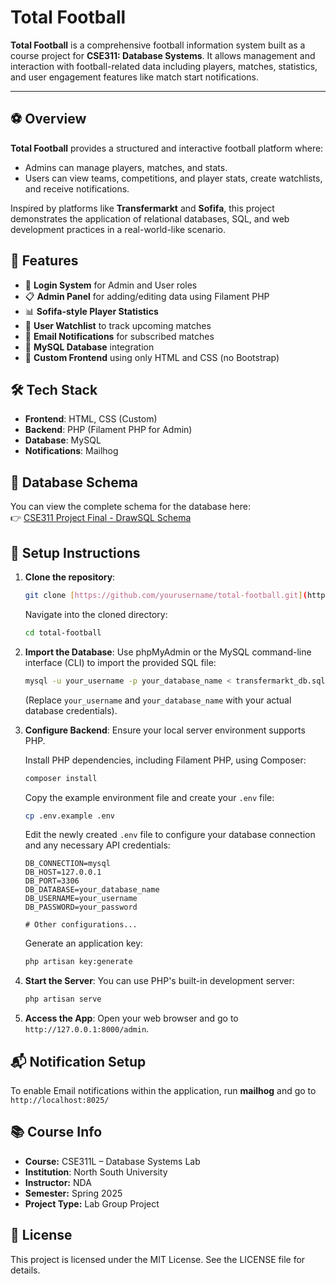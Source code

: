 # Total Football

**Total Football** is a comprehensive football information system built as a course project for **CSE311: Database Systems**. It allows management and interaction with football-related data including players, matches, statistics, and user engagement features like match start notifications.

---

## ⚽ Overview

**Total Football** provides a structured and interactive football platform where:
- Admins can manage players, matches, and stats.
- Users can view teams, competitions, and player stats, create watchlists, and receive notifications.

Inspired by platforms like **Transfermarkt** and **Sofifa**, this project demonstrates the application of relational databases, SQL, and web development practices in a real-world-like scenario.

## 🚀 Features

- 🔐 **Login System** for Admin and User roles  
- 📋 **Admin Panel** for adding/editing data using Filament PHP  
- 📊 **Sofifa-style Player Statistics**   
- 📅 **User Watchlist** to track upcoming matches  
- 🔔 **Email Notifications** for subscribed matches  
- 💾 **MySQL Database** integration  
- 🎨 **Custom Frontend** using only HTML and CSS (no Bootstrap)

## 🛠️ Tech Stack

- **Frontend**: HTML, CSS (Custom)
- **Backend**: PHP (Filament PHP for Admin)
- **Database**: MySQL
- **Notifications**: Mailhog

## 🧱 Database Schema

You can view the complete schema for the database here:  
👉 [CSE311 Project Final - DrawSQL Schema](https://drawsql.app/teams/jkteam-1/diagrams/cse311projectfinal-2)

## 🚧 Setup Instructions

1.  **Clone the repository**:
    ```bash
    git clone [https://github.com/yourusername/total-football.git](https://github.com/yourusername/total-football.git)
    ```
    Navigate into the cloned directory:
    ```bash
    cd total-football
    ```
2.  **Import the Database**:
    Use phpMyAdmin or the MySQL command-line interface (CLI) to import the provided SQL file:
    ```bash
    mysql -u your_username -p your_database_name < transfermarkt_db.sql
    ```
    (Replace `your_username` and `your_database_name` with your actual database credentials).
3.  **Configure Backend**:
    Ensure your local server environment supports PHP.

    Install PHP dependencies, including Filament PHP, using Composer:
    ```bash
    composer install
    ```
    Copy the example environment file and create your `.env` file:
    ```bash
    cp .env.example .env
    ```
    Edit the newly created `.env` file to configure your database connection and any necessary API credentials:
    ```env
    DB_CONNECTION=mysql
    DB_HOST=127.0.0.1
    DB_PORT=3306
    DB_DATABASE=your_database_name
    DB_USERNAME=your_username
    DB_PASSWORD=your_password

    # Other configurations...
    ```
    Generate an application key:
    ```bash
    php artisan key:generate
    ```
4.  **Start the Server**:
    You can use PHP's built-in development server:
    ```bash
    php artisan serve
    ```
5.  **Access the App**:
    Open your web browser and go to `http://127.0.0.1:8000/admin`.

## 📬 Notification Setup

To enable Email notifications within the application, run **mailhog** and go to `http://localhost:8025/`

## 📚 Course Info

- **Course:** CSE311L – Database Systems Lab
- **Institution**: North South University
- **Instructor:** NDA
- **Semester:** Spring 2025
- **Project Type:** Lab Group Project

## 📄 License

This project is licensed under the MIT License. See the LICENSE file for details.
